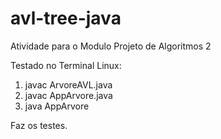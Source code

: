# avl-tree-java
Atividade para o Modulo Projeto de Algoritmos 2 

Testado no Terminal Linux:

1. javac ArvoreAVL.java
2. javac AppArvore.java
3. java AppArvore

Faz os testes.

